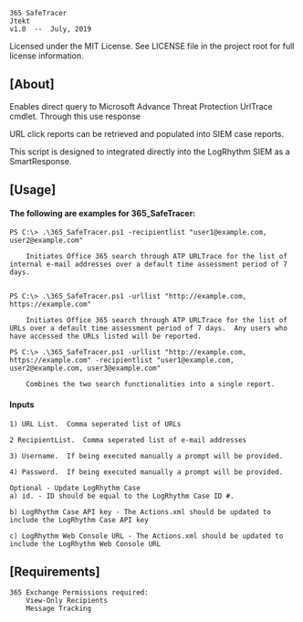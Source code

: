     365 SafeTracer
    Jtekt
    v1.0  --  July, 2019

Licensed under the MIT License. See LICENSE file in the project root for full license information.


## [About]
    
Enables direct query to Microsoft Advance Threat Protection UrlTrace cmdlet.  Through this use response 

URL click reports can be retrieved and populated into SIEM case reports.

This script is designed to integrated directly into the LogRhythm SIEM as a SmartResponse.




## [Usage]

#### The following are examples for 365_SafeTracer:

    PS C:\> .\365_SafeTracer.ps1 -recipientlist "user1@example.com, user2@example.com"
		
		Initiates Office 365 search through ATP URLTrace for the list of internal e-mail addresses over a default time assessment period of 7 days.
	
	        
    PS C:\> .\365_SafeTracer.ps1 -urllist "http://example.com, https://example.com"
	
		Initiates Office 365 search through ATP URLTrace for the list of URLs over a default time assessment period of 7 days.  Any users who have accessed the URLs listed will be reported.
	
    PS C:\> .\365_SafeTracer.ps1 -urllist "http://example.com, https://example.com" -recipientlist "user1@example.com, user2@example.com, user3@example.com"
	
		Combines the two search functionalities into a single report.  
		
#### Inputs
	1) URL List.  Comma seperated list of URLs
	
	2 RecipientList.  Comma seperated list of e-mail addresses

	3) Username.  If being executed manually a prompt will be provided.

	4) Password.  If being executed manually a prompt will be provided.
	 
	Optional - Update LogRhythm Case
	a) id. - ID should be equal to the LogRhythm Case ID #.

	b) LogRhythm Case API key - The Actions.xml should be updated to include the LogRhythm Case API key
	
	c) LogRhythm Web Console URL - The Actions.xml should be updated to include the LogRhythm Web Console URL

		
## [Requirements]
	365 Exchange Permissions required:
		View-Only Recipients
		Message Tracking
